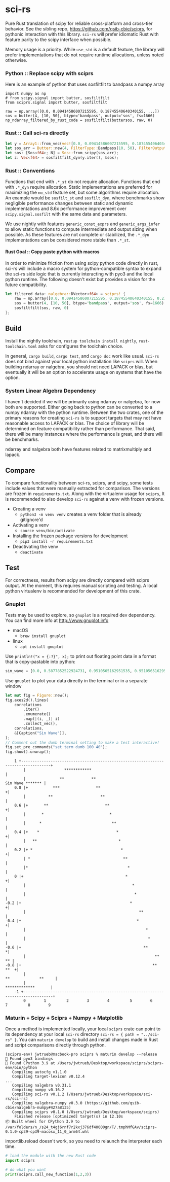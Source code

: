 # sci-rs

Pure Rust translation of scipy for reliable cross-platform and cross-tier behavior. See the sibling repo, https://github.com/qsib-cbie/sciprs, for pythonic interaction with this library. `sci-rs` will prefer idiomatic Rust with feature parity to the scipy interface when possible.

Memory usage is a priority. While `use_std` is a default feature, the library will prefer implementations that do not require runtime allocations, unless noted otherwise.

### Python :: Replace scipy with sciprs

Here is an example of python that uses sosfiltfilt to bandpass a numpy array

```python3
import numpy as np
# from scipy.signal import butter, sosfiltfilt
from sciprs.signal import butter, sosfiltfilt

raw = np.array([0.0, 0.09414586007215595, 0.18745540640340155, ...])
sos = butter(4, [10, 50], btype='bandpass', output='sos', fs=1666)
np_ndarray_filtered_by_rust_code = sosfiltfilt(buttersos, raw, 0)
```

### Rust :: Call sci-rs directly


```rust
let y = Array1::from_vec(vec![0.0, 0.09414586007215595, 0.18745540640340155, ...]);
let sos_arr = Butter::new(4, FilterType::Bandpass(10, 50), FilterOutput::Sos, 1666.);
let sos: [Sos<f64>; N] = Sos::from_scipy(sos_arr);
let z: Vec<f64> = sosfiltfilt_dyn(y.iter(), &sos);
```

### Rust :: Conventions

Functions that end with `.*_st` do not require allocation. Functions that end with `.*_dyn` require allocation. Static implementations are preferred for maximizing the `no_std` feature set, but some algorithms require allocation. An example would be `sosfilt_st` and `sosfilt_dyn`, where benchmarks show negligible performance changes between static and dynamic implementations and 8.6x performance improvement over `scipy.signal.sosfilt` with the same data and parameters.

We use nightly with features `generic_const_exprs` and `generic_args_infer` to allow static functions to compute intermediate and output sizing when possible. As these features are not complete or stabilized, the `.*_dyn` implementations can be considered more stable than `.*_st`.
#### Rust Goal :: Copy paste python with macros

In order to minimize friction from using scipy python code directly in rust, sci-rs will include a macro system for python-compatible syntax to expand the sci-rs side logic that is currently interacting with pyo3 and the local python runtime. The following doesn't exist but provides a vision for the future compatibility.

```rust
let filtered_data: nalgebra::DVector<f64> = sciprs! {
    raw = np.array([0.0, 0.09414586007215595, 0.18745540640340155, 0.27909975437050305, 0.3682648115914595])
    sos = butter(4, [10, 50], btype='bandpass', output='sos', fs=1666)
    sosfiltfilt(sos, raw, 0)
};
```

## Build 

Install the nightly toolchain, `rustup toolchain install nightly`, `rust-toolchain.toml` asks for configures the toolchain choice.

In general, `cargo build`, `cargo test`, and `cargo doc` work like usual. `sci-rs` does not bind against your local python installation like `sciprs` will. When building ndarray or nalgebra, you should not need LAPACK or blas, but eventually it will be an option to accelerate usage on systems that have the option.

### System Linear Algebra Dependency

I haven't decided if we will be primarily using ndarray or nalgebra, for now both are supported. Either going back to python can be converted to a numpy ndarray with the python runtime. Between the two crates, one of the primary reasons for creating `sci-rs` is to support targets that may not have reasonable access to LAPACK or blas. The choice of library will be determined on feature compatibility rather than performance. That said, there will be many instances where the performance is great, and there will be benchmarks.

ndarray and nalgebra both have features related to matrixmultiply and lapack.

## Compare

To compare functionality between sci-rs, sciprs, and scipy, some tests include values that were manually extracted for comparison. The versions are frozen in `requirements.txt`. Along with the virtualenv usage for `sciprs`, It is recommended to also develop `sci-rs` against a venv with frozen versions.

* Creating a venv
  * `python3 -m venv venv` creates a venv folder that is already gitignore'd
* Activating a venv
  * `source venv/bin/activate`
* Installing the frozen package versions for development
  * `pip3 install -r requirements.txt`
* Deactivating the venv
  * `deactivate`

## Test

For correctness, results from scipy are directly compared with sciprs output. At the moment, this requires manual scripting and testing. A local python virtualenv is recommended for development of this crate.

### Gnuplot

Tests may be used to explore, so `gnuplot` is a required dev dependency. You can find more info at http://www.gnuplot.info

* macOS
    * `brew install gnuplot`
* linux
    * `apt install gnuplot`


Use `println!("x = {:?}", x);` to print out floating point data in a format that is copy-pastable into python:

```python
sin_wave = [0.0, 0.5877852522924731, 0.9510565162951535, 0.9510565162951536, 0.5877852522924732, 1.2246467991473532e-16, -0.587785252292473, -0.9510565162951535, -0.9510565162951536, -0.5877852522924734]
```

Use `gnuplot` to plot your data directly in the terminal or in a separate window
```rust
let mut fig = Figure::new();
fig.axes2d().lines(
    correlations
        .iter()
        .enumerate()
        .map(|(i, _)| i)
        .collect_vec(),
    correlations,
    &[Caption("Sin Wave")],
);
// Comment out the dumb terminal setting to make a test interactive!
fig.set_pre_commands("set term dumb 100 40");
fig.show().unwrap();
```


```
    1 +-----------------------------------------------------------------------------------+  
        |                 ************                                                      |
        |               **            **                                   Sin Wave ******* |
    0.8 |+           ***                **                                                 +|
        |          **                     **                                                |
    0.6 |+       **                         **                                             +|
        |       *                             *                                             |
        |      *                               **                                           |
    0.4 |+    *                                  *                                         +|
        |   **                                    *                                         |
    0.2 |+ *                                       *                                       +|
        | *                                         **                                      |
        |*                                            *                                     |
    0 |+                                             *                                   +|  
        |                                               *                                   |
        |                                                *                                  |
-0.2 |+                                                *                                +|   
        |                                                  **                               |
-0.4 |+                                                   *                             +|   
        |                                                     *                             |
        |                                                      *                            |
-0.6 |+                                                      **                         *|   
        |                                                         **                     ** |
-0.8 |+                                                          **                 **  +|   
        |                                                             **             **     |
        |                                                               *************       |
    -1 +-----------------------------------------------------------------------------------+ 
        0        1         2        3        4         5        6        7         8        9
```

### Maturin + Scipy + Sciprs + Numpy + Matplotlib

Once a method is implemented locally, your local `sciprs` crate can point to its dependency at your local `sci-rs` directory `sci-rs = { path = "../sci-rs" }`. You can `maturin develop` to build and install changes made in Rust and script comparisons directly through python.

```
(sciprs-env) jwtrueb@macbook-pro sciprs % maturin develop --release
🔗 Found pyo3 bindings
🐍 Found CPython 3.9 at /Users/jwtrueb/Desktop/workspace/sciprs/sciprs-env/bin/python
   Compiling autocfg v1.1.0
   Compiling target-lexicon v0.12.4
...
   Compiling nalgebra v0.31.1
   Compiling numpy v0.16.2
   Compiling sci-rs v0.1.2 (/Users/jwtrueb/Desktop/workspace/sci-rs/sci-rs)
   Compiling nalgebra-numpy v0.3.0 (https://github.com/qsib-cbie/nalgebra-numpy#427a8135)
   Compiling sciprs v0.1.0 (/Users/jwtrueb/Desktop/workspace/sciprs)
    Finished release [optimized] target(s) in 12.10s
📦 Built wheel for CPython 3.9 to /var/folders/n_/s24_t4gj6rnf7r2kxj376df40000gn/T/.tmphMfGAv/sciprs-0.1.0-cp39-cp39-macosx_11_0_arm64.whl
```

importlib.reload doesn't work, so you need to relaunch the interpreter each time.

```python
# load the module with the new Rust code
import sciprs

# do what you want
print(sciprs.call_new_function(1,2,3))
```


